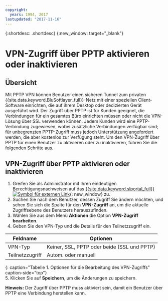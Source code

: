 ```yaml
---
copyright:
  years: 1994, 2017
lastupdated: "2017-11-16"
---
```


{:shortdesc: .shortdesc}
{:new_window: target="_blank"}

# VPN-Zugriff über PPTP aktivieren oder inaktivieren

## Übersicht

Mit PPTP VPN können Benutzer einen sicheren Tunnel zum privaten {{site.data.keyword.BluSoftlayer_full}}-Netz mit einer speziellen Client-Software einrichten, die auf ihrem Desktop oder dedizierten Gerät ausgeführt wird. Der Zugriff über PPTP ist für Kunden geeignet, die Verbindungen für ein gesamtes Büro einrichten müssen oder nicht die VPN-Lösung über SSL verwenden können. Jedem Kunden wird eine PPTP-Verbindung zugewiesen, wobei zusätzliche Verbindungen verfügbar sind; für unbegrenzten PPTP-Zugriff muss jedoch Unterstützung angefordert werden, die aber kostenlos zur Verfügung steht. Um den VPN-Zugriff über PPTP für einen Benutzer zu aktivieren oder zu inaktivieren, führen Sie die folgenden Schritte aus.

## VPN-Zugriff über PPTP aktivieren oder inaktivieren

1. Greifen Sie als Administrator mit Ihren eindeutigen Berechtigungsnachweisen auf das [{{site.data.keyword.slportal_full}} ![Symbol für externen Link](../../icons/launch-glyph.svg "Symbol für externen Link")](https://control.softlayer.com/){: new_window} zu.
2. Suchen Sie nach dem Benutzer, dessen Zugriff Sie ändern möchten, und sehen Sie sich die Spalte für den **VPN-Zugriff** an, um die aktuelle Zugriffsebene des Benutzers herauszufinden.
3. Wählen Sie aus dem Menü **Aktionen** die Option **VPN-Zugriff bearbeiten**.
4. Geben Sie den VPN-Typ und die Details für den Teilnetzzugriff ein.

|Feldname  |Optionen   |
| -----------| ------------ |
| VPN-Typ   | Keiner, SSL, PPTP oder beide (SSL und PPTP) |
|Teilnetzzugriff | Autom. oder manuell |           
{: caption="Tabelle 1. Optionen für die Bearbeitung des VPN-Zugriffs" caption-side="top"}   
5. Klicken Sie auf **Speichern**, um die Änderungen zu speichern.

   **Hinweis:** Der Zugriff über PPTP muss aktiviert sein, damit ein Benutzer über PPTP eine Verbindung herstellen kann.
